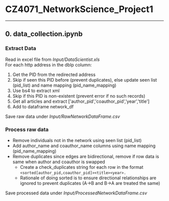 # CZ4071_NetworkScience_Project1
---
## 0. data_collection.ipynb

### Extract Data
Read in excel file from _Input/DataScientist.xls_  
For each http address in the dblp column:
1. Get the PID from the redirected address
2. Skip if seen this PID before (prevent duplicates), else update seen list (pid_list) and name mapping (pid_name_mapping)
3. Use bs4 to extract xml
4. Skip if this PID is non-existent (prevent error if no such records)
5. Get all articles and extract ['author_pid','coauthor_pid','year','title']
6. Add to dataframe network_df

Save raw data under _Input/RawNetworkDataFrame.csv_  
### Process raw data
* Remove individuals not in the network using seen list (pid_list)
* Add author_name and coauthor_name columns using name mapping (pid_name_mapping)
* Remove duplicates since edges are bidirectional, remove if row data is same when author and coauthor is swapped
  * Create a check_duplicates string for each row in the format `<sorted[author_pid,coauthor_pid]><title><year>.`  
  * Rationale of doing sorted is to ensure directional relationships are ignored to prevent duplicates (A->B and B->A are treated the same)

Save processed data under _Input/ProcessedNetworkDataFrame.csv_  
